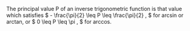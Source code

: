 The principal value P of an inverse trigonometric function is that value
which satisfies $ - \frac{\pi}{2} \leq P \leq \frac{\pi}{2} , $ for
arcsin or arctan, or $ 0 \leq P \leq \pi , $ for arccos.

